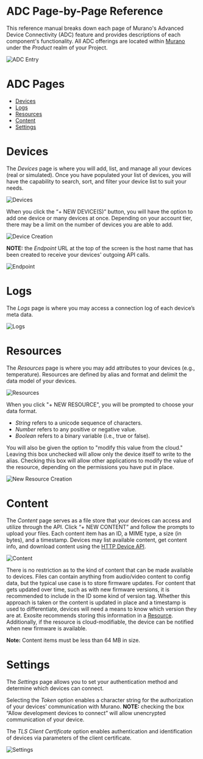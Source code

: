 # ADC Page-by-Page Reference

This reference manual breaks down each page of Murano's Advanced Device Connectivity (ADC) feature and provides descriptions of each component's functionality. All ADC offerings are located within [Murano](https://www.exosite.io/business/) under the *Product* realm of your Project.

![ADC Entry](assets/adc_entry_marked.png) 

# ADC Pages
* [Devices](#devices)
* [Logs](#logs)
* [Resources](#resources)
* [Content](#content)
* [Settings](#settings)

# Devices

The *Devices* page is where you will add, list, and manage all your devices (real or simulated).
Once you have populated your list of devices, you will have the capability to search, sort, and filter your device list to suit your needs. 

![Devices](assets/devices.png) 

When you click the “+ NEW DEVICE(S)” button, you will have the option to add one device or many devices at once. Depending on your account tier, there may be a limit on the number of devices you are able to add. 

![Device Creation](assets/device_creation.png)

**NOTE:** the *Endpoint* URL at the top of the screen is the host name that has been created to receive your devices' outgoing API calls.  

![Endpoint](assets/endpoint.png)

# Logs

The *Logs* page is where you may access a connection log of each device’s meta data.

![Logs](assets/logs.png) 

# Resources

The *Resources* page is where you may add attributes to your devices (e.g., temperature). Resources are defined by alias and format and delimit the data model of your devices. 

![Resources](assets/resources.png) 

When you click "+ NEW RESOURCE", you will be prompted to choose your data format. 
* *String* refers to a unicode sequence of characters. 
* *Number* refers to any positive or negative value. 
* *Boolean* refers to a binary variable (i.e., true or false).

You will also be given the option to "modify this value from the cloud." Leaving this box unchecked will allow only the device itself to write to the alias. Checking this box will allow other applications to modify the value of the resource, depending on the permissions you have put in place. 

![New Resource Creation](assets/new_resource_creation.png)

# Content

The *Content* page serves as a file store that your devices can access and utilize through the API. Click “+ NEW CONTENT” and follow the prompts to upload your files. Each content item has an ID, a MIME type, a size (in bytes), and a timestamp. Devices may list available content, get content info, and download content using the [HTTP Device API](/reference/products/device-api/http/).

![Content](assets/content.png) 

There is no restriction as to the kind of content that can be made available to devices. Files can contain anything from audio/video content to config data, but the typical use case is to store firmware updates. For content that gets updated over time, such as with new firmware versions, it is recommended to include in the ID some kind of version tag. Whether this approach is taken or the content is updated in place and a timestamp is used to differentiate, devices will need a means to know which version they are at. Exosite recommends storing this information in a [Resource](#resources). Additionally, if the resource is cloud-modifiable, the device can be notified when new firmware is available.
 
**Note:** Content items must be less than 64 MB in size.

# Settings

The *Settings* page allows you to set your authentication method and determine which devices can connect. 

Selecting the *Token* option enables a character string for the authorization of your devices’ communication with Murano. 
**NOTE:** checking the box “Allow development devices to connect” will allow unencrypted communication of your device. 

The *TLS Client Certificate* option enables authentication and identification of devices via parameters of the client certificate.

![Settings](assets/settings.png) 
